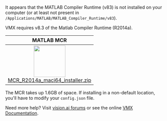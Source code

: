 It appears that the MATLAB Compiler Runtime (v83) is not installed on
your computer (or at least not present in
`/Applications/MATLAB/MATLAB_Compiler_Runtime/v83`).

VMX requires v8.3 of the Matlab Compiler Runtime (R2014a). 

| MATLAB MCR |
|:---------:|
| <a href="http://www.mathworks.com/supportfiles/downloads/R2014a/deployment_files/R2014a/installers/maci64/MCR_R2014a_maci64_installer.zip"><img src="img/matlab.png" style="width:100px;"/></a> <br/><a href="http://www.mathworks.com/supportfiles/downloads/R2014a/deployment_files/R2014a/installers/maci64/MCR_R2014a_maci64_installer.zip">MCR_R2014a_maci64_installer.zip</a>|

The MCR takes up 1.6GB of space. If installing in a non-default
location, you'll have to modify your `config.json` file.

Need more help? Visit [vision.ai forums](https://forums.vision.ai) or
see the online [VMX Documentation](https://docs.vision.ai).
